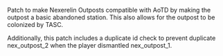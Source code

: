Patch to make Nexerelin Outposts compatible with AoTD by making the outpost a basic abandoned station. This also allows for the outpost to be colonized by TASC.

Additionally, this patch includes a duplicate id check to prevent duplicate nex_outpost_2 when the player dismantled nex_outpost_1.
